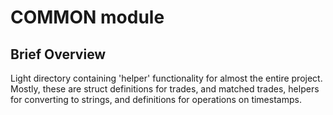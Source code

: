 # COMMON module

## Brief Overview
Light directory containing 'helper' functionality for almost the entire project. Mostly, these are struct
definitions for trades, and matched trades, helpers for converting to strings, and definitions for
operations on timestamps.
